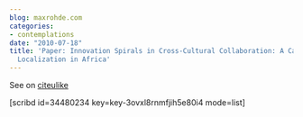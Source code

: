 ```yaml
---
blog: maxrohde.com
categories:
- contemplations
date: "2010-07-18"
title: 'Paper: Innovation Spirals in Cross-Cultural Collaboration: A Case of Software
  Localization in Africa'
---
```


See on [citeulike](http://www.citeulike.org/user/mxro/article/7427308)

\[scribd id=34480234 key=key-3ovxl8rnmfjih5e80i4 mode=list\]

